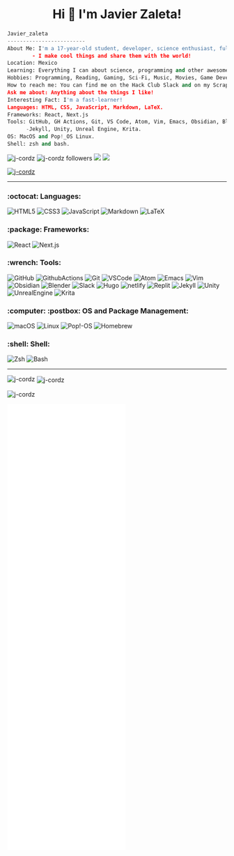 <h1 align="center">Hi 👋 I'm Javier Zaleta!</h1>

```python
Javier_zaleta
-------------------------
About Me: I'm a 17-year-old student, developer, science enthusiast, full-time nerd and active Hack Club member;
        - I make cool things and share them with the world!
Location: Mexico
Learning: Everything I can about science, programming and other awesome things!
Hobbies: Programming, Reading, Gaming, Sci-Fi, Music, Movies, Game Development, Digital Art.
How to reach me: You can find me on the Hack Club Slack and on my Scrapbook where I post daily what I'm doing!
Ask me about: Anything about the things I like!
Interesting Fact: I'm a fast-learner!
Languages: HTML, CSS, JavaScript, Markdown, LaTeX.
Frameworks: React, Next.js
Tools: GitHub, GH Actions, Git, VS Code, Atom, Vim, Emacs, Obsidian, Blender, Slack, Repl.it, Hugo, Netlify, 
      -Jekyll, Unity, Unreal Engine, Krita.
OS: MacOS and Pop!_OS Linux.
Shell: zsh and bash.
```

<p align="left"> 
<img src="https://komarev.com/ghpvc/?username=j-cordz&label=Profile%20views&color=DC143C&style=flat" alt="j-cordz" /> 
<img src="https://img.shields.io/github/followers/J-cordz?style=social" alt="j-cordz followers" />       
<a href="https://scrapbook.hackclub.com/J_cordz/"><img src="https://img.shields.io/badge/Javier Zaleta Scrapbook-%23EC3750.svg?&style=flat&logo=hack-club&logoColor=white"></a> 
<a href="https://www.polywork.com/j_cordz"><img src="https://img.shields.io/badge/Javier Zaleta Polywork-543DE0.svg?&style=flat&logo=polywork&logoColor=white"></a>     
</p>

<p align="left"> <a href="https://github.com/ryo-ma/github-profile-trophy"><img src="https://github-profile-trophy.vercel.app/?username=j-cordz&theme=monokai&margin-w=15" alt="j-cordz" /></a> </p>

----
<h3 align="left">:octocat: Languages:</h3>

![HTML5](https://img.shields.io/badge/HTML5-E34F26.svg?&style=for-the-badge&logo=html5&logoColor=white)
![CSS3](https://img.shields.io/badge/CSS3-1572B6.svg?&style=for-the-badge&logo=css3&logoColor=white)
![JavaScript](https://img.shields.io/badge/JAVASCRIPT-F7DF1E.svg?&style=for-the-badge&logo=javascript&logoColor=323330)
![Markdown](https://img.shields.io/badge/Markdown-000000.svg?style=for-the-badge&logo=markdown&logoColor=white)
![LaTeX](https://img.shields.io/badge/LaTeX-008080.svg?style=for-the-badge&logo=latex&logoColor=white)

<h3 align="left">:package: Frameworks:</h3>

![React](https://img.shields.io/badge/React-61DAFB.svg?style=for-the-badge&logo=react&logoColor=white)
![Next.js](https://img.shields.io/badge/Next.js-000000.svg?style=for-the-badge&logo=next.js&logoColor=white)

<h3 align="left">:wrench: Tools:</h3>

![GitHub](https://img.shields.io/badge/GITHUB-121011.svg?&style=for-the-badge&logo=github&logoColor=white)
![GithubActions](https://img.shields.io/badge/GITHUB%20ACTIONS-121011.svg?&style=for-the-badge&logo=github-actions&logoColor=white)
![Git](https://img.shields.io/badge/GIT-F05032.svg?&style=for-the-badge&logo=git&logoColor=white)
![VSCode](https://img.shields.io/badge/vscode-007ACC.svg?style=for-the-badge&logo=visualstudiocode&logoColor=white)
![Atom](https://img.shields.io/badge/Atom-7CFC00.svg?style=for-the-badge&logo=atom&logoColor=black)
![Emacs](https://img.shields.io/badge/Emacs-7F5AB6.svg?style=for-the-badge&logo=gnuemacs&logoColor=white)
![Vim](https://img.shields.io/badge/Vim-019733.svg?style=for-the-badge&logo=vim&logoColor=white)
![Obsidian](https://img.shields.io/badge/Obsidian-483699.svg?style=for-the-badge&logo=obsidian&logoColor=white)
![Blender](https://img.shields.io/badge/blender-F5792A.svg?style=for-the-badge&logo=blender&logoColor=white)
![Slack](https://img.shields.io/badge/slack-4A154B.svg?style=for-the-badge&logo=slack&logoColor=white)
![Hugo](https://img.shields.io/badge/hugo-663399.svg?style=for-the-badge&logo=hugo&logoColor=white)
![netlify](https://img.shields.io/badge/netlify-00C7B7.svg?style=for-the-badge&logo=netlify&logoColor=black)
![Replit](https://img.shields.io/badge/Replit-667881.svg?style=for-the-badge&logo=replit&logoColor=black)
![Jekyll](https://img.shields.io/badge/Jekyll-CC0000.svg?style=for-the-badge&logo=jekyll&logoColor=white)
![Unity](https://img.shields.io/badge/Unity-000000.svg?style=for-the-badge&logo=unity&logoColor=white)
![UnrealEngine](https://img.shields.io/badge/Unreal%20Engine-0E1128.svg?style=for-the-badge&logo=unrealengine&logoColor=white)
![Krita](https://img.shields.io/badge/krita-3BABFF.svg?style=for-the-badge&logo=krita&logoColor=white)

<h3 align="left">:computer: :postbox: OS and Package Management:</h3>

![macOS](https://img.shields.io/badge/macOS-000000?style=for-the-badge&logo=macos&logoColor=white)
![Linux](https://img.shields.io/badge/LINUX-FCC624?style=for-the-badge&logo=linux&logoColor=black)
![Pop!-OS](https://img.shields.io/badge/Pop!_OS-48B9C7?style=for-the-badge&logo=popos&logoColor=white)
![Homebrew](https://img.shields.io/badge/Homebrew-FBB040.svg?style=for-the-badge&logo=homebrew&logoColor=black)

<h3 align="left">:shell: Shell:</h3>

![Zsh](https://img.shields.io/badge/Zsh-4EAA25.svg?&style=for-the-badge&logo=gnubash&logoColor=white)
![Bash](https://img.shields.io/badge/Bash-4EAA25.svg?&style=for-the-badge&logo=gnubash&logoColor=white)

----
<p><img align="left" src="https://github-readme-stats.vercel.app/api/top-langs?username=j-cordz&show_icons=true&theme=merko&locale=en&layout=compact" alt="j-cordz" /></p>

<p>&nbsp;<img align="center" src="https://github-readme-stats.vercel.app/api?username=j-cordz&show_icons=true&theme=merko&locale=en" alt="j-cordz" /></p>

<p><img align="center" src="https://github-readme-streak-stats.herokuapp.com/?user=j-cordz&theme=dark" alt="j-cordz" /></p>

![Metrics](github-metrics.svg)
